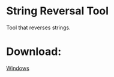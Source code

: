 # String Reversal Tool
Tool that reverses strings.

# Download:
[Windows](https://sourceforge.net/projects/string-reversal-tool/files/latest/download)
